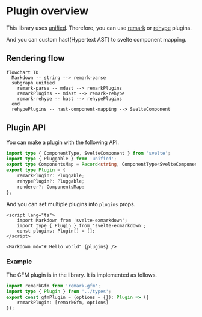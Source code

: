# Plugin overview

This library uses [unified](https://github.com/unifiedjs/unified).
Therefore, you can use [remark](https://github.com/remarkjs/remark) or [rehype](https://github.com/rehypejs/rehype) plugins.

And you can custom hast(Hypertext AST) to svelte component mapping.

## Rendering flow

```mermaid
flowchart TD
  Markdown -- string --> remark-parse
  subgraph unified
    remark-parse -- mdast --> remarkPlugins
    remarkPlugins -- mdast --> remark-rehype
    remark-rehype -- hast --> rehypePlugins
  end
  rehypePlugins -- hast-component-mapping --> SvelteComponent
```

## Plugin API

You can make a plugin with the following API.

```ts
import type { ComponentType, SvelteComponent } from 'svelte';
import type { Pluggable } from 'unified';
export type ComponentsMap = Record<string, ComponentType<SvelteComponent>>;
export type Plugin = {
	remarkPlugin?: Pluggable;
	rehypePlugin?: Pluggable;
	renderer?: ComponentsMap;
};
```

And you can set multiple plugins into `plugins` props.

```svelte
<script lang="ts">
	import Markdown from 'svelte-exmarkdown';
	import type { Plugin } from 'svelte-exmarkdown';
	const plugins: Plugin[] = [];
</script>

<Markdown md="# Hello world" {plugins} />
```

### Example

The GFM plugin is in the library. It is implemented as follows.

```ts
import remarkGfm from 'remark-gfm';
import type { Plugin } from '../types';
export const gfmPlugin = (options = {}): Plugin => ({
	remarkPlugin: [remarkGfm, options]
});
```
